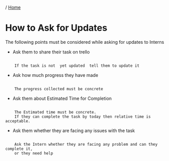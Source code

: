 / [Home](index.md)

# How to Ask for Updates 

The following points must be considered while asking for updates to Interns

* Ask them to share their task on trello
```

    If the task is not  yet updated  tell them to update it

```
* Ask  how much  progress they have made 
```

    The progress collected must be concrete

``` 
* Ask them about Estimated Time for Completion  
```

    The Estimated time must be concrete. 
    If they can complete the task by today then relative time is acceptable.

```

* Ask them whether they are facing any issues with the task 
```

    Ask the Intern whether they are facing any problem and can they complete it, 
    or they need help 
   

```